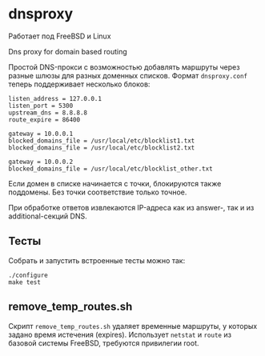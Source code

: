 # dnsproxy

Работает под FreeBSD и Linux

Dns proxy for domain based routing

Простой DNS-прокси с возможностью добавлять маршруты через разные шлюзы для
разных доменных списков. Формат `dnsproxy.conf` теперь поддерживает несколько
блоков:

```
listen_address = 127.0.0.1
listen_port = 5300
upstream_dns = 8.8.8.8
route_expire = 86400

gateway = 10.0.0.1
blocked_domains_file = /usr/local/etc/blocklist1.txt
blocked_domains_file = /usr/local/etc/blocklist2.txt

gateway = 10.0.0.2
blocked_domains_file = /usr/local/etc/blocklist_other.txt
```

Если домен в списке начинается с точки, блокируются также поддомены. Без точки
соответствие только точное.

При обработке ответов извлекаются IP-адреса как из answer-, так и из
additional-секций DNS.

## Тесты

Собрать и запустить встроенные тесты можно так:

```
./configure
make test
```

## remove_temp_routes.sh

Скрипт `remove_temp_routes.sh` удаляет временные маршруты, у которых задано
время истечения (expires). Использует `netstat` и `route` из базовой системы
FreeBSD, требуются привилегии root.

